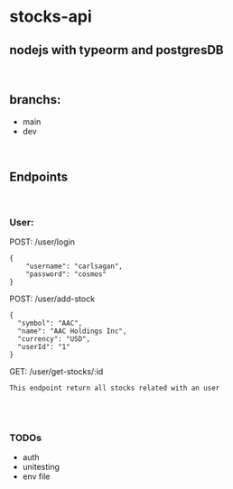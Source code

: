 # stocks-api

## nodejs with typeorm and postgresDB

</br>

## branchs:

- main
- dev

 </br>

## Endpoints

</br>

### User:

POST: /user/login

```
{
    "username": "carlsagan",
    "password": "cosmos"
}
```

POST: /user/add-stock

```
{
  "symbol": "AAC",
  "name": "AAC Holdings Inc",
  "currency": "USD",
  "userId": "1"
}
```

GET: /user/get-stocks/:id

```
This endpoint return all stocks related with an user
```

</br>
</br>

### TODOs

- auth
- unitesting
- env file

